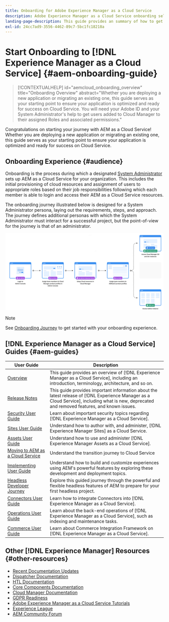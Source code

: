 ```yaml
---
title: Onboarding for Adobe Experience Manager as a Cloud Service
description: Adobe Experience Manager as a Cloud Service onboarding self-help resources and documentation links
landing-page-description: This guide provides an summary of how to get started with AEM as a Cloud Service, including how to get access and important data protection information.
exl-id: 24cc7ad9-3556-4462-89c7-5bc1fc18218a
---
```

# Start Onboarding to [!DNL Experience Manager as a Cloud Service] {#aem-onboarding-guide}

>[!CONTEXTUALHELP]
>id="aemcloud_onboarding_overview"
>title="Onboarding Overview"
>abstract="Whether you are deploying a new application or migrating an existing one, this guide serves as your starting point to ensure your application is optimized and ready for success on Cloud Service. You will need your Adobe ID and your System Administrator's help to get users added to Cloud Manager to their assigned Roles and associated permissions."

Congratulations on starting your journey with AEM as a Cloud Service! Whether you are deploying a new application or migrating an existing one, this guide serves as your starting point to ensure your application is optimized and ready for success on Cloud Service.

## Onboarding Experience {#audience}

Onboarding is the process during which a designated [System Administrator](https://experienceleague.adobe.com/docs/experience-manager-cloud-service/onboarding/onboarding-concepts/system-administrator.html?lang=en) sets up AEM as a Cloud Service for your organization. This includes the initial provisioning of cloud resources and assignment of users to appropriate roles based on their job responsibilities following which each member is able to login and access their AEM as a Cloud Service resources.

The onboarding journey illustrated below is designed for a System Administrator persona, laying out the requirements, steps, and approach. The journey defines additional personas with which the System Administrator must interact for a successful project, but the point-of-view for the journey is that of an administrator.

![](/help/journey-onboarding/assets/onboarding-journey.png)

>[!NOTE]
>See [Onboarding Journey](https://experienceleague.adobe.com/docs/experience-manager-cloud-service/journey-onboarding/home.html?lang=en) to get started with your onboarding experience.


## [!DNL Experience Manager as a Cloud Service] Guides {#aem-guides}

|User Guide|Description|
|---|---|
|[Overview](/help/overview/home.md)|This guide provides an overview of [!DNL Experience Manager as a Cloud Service], including an introduction, terminology, architecture, and so on.|
|[Release Notes](/help/release-notes/home.md)|This guide provides important information about the latest release of [!DNL Experience Manager as a Cloud Service], including what is new, deprecated and removed features, and known issues.|
|[Security User Guide](/help/security/home.md)|Learn about important security topics regarding [!DNL Experience Manager as a Cloud Service].|
|[Sites User Guide](/help/sites-cloud/home.md)|Understand how to author with, and administer, [!DNL Experience Manager Sites] as a Cloud Service.|
|[Assets User Guide](/help/assets/home.md)|Understand how to use and administer [!DNL Experience Manager Assets as a Cloud Service].|
|[Moving to AEM as a Cloud Service](/help/journey-migration/getting-started.md)|Understand the transition journey to Cloud Service|
|[Implementing User Guide](/help/implementing/home.md)|Understand how to build and customize experiences using AEM's powerful features by exploring these development and deployment topics.|
|[Headless Developer Journey](/help/journey-headless/developer/overview.md)|Explore this guided journey through the powerful and flexible headless features of AEM to prepare for your first headless project.|
|[Connectors User Guide](/help/connectors/home.md)|Learn how to integrate Connectors into [!DNL Experience Manager as a Cloud Service].|
|[Operations User Guide](/help/operations/home.md)|Learn about the back-end operations of [!DNL Experience Manager as a Cloud Service], such as indexing and maintenance tasks.|
|[Commerce User Guide](/help/commerce-cloud/home.md)|Learn about Commerce Integration Framework on [!DNL Experience Manager as a Cloud Service].|

## Other [!DNL Experience Manager] Resources {#other-resources}

* [Recent Documentation Updates](https://helpx.adobe.com/experience-manager/documentation-updates.html#AEMasaCloudService) 
* [Dispatcher Documentation](/help/implementing/dispatcher/overview.md)
* [HTL Documentation](https://experienceleague.adobe.com/docs/experience-manager-htl/using/overview.html)
* [Core Components Documentation](https://experienceleague.adobe.com/docs/experience-manager-core-components/using/introduction.html)
* [Cloud Manager Documentation](/help/onboarding/learn-concepts/cloud-manager-introduction.md)
* [GDPR Readiness](/help/compliance/data-privacy-and-protection-readiness/aem-readiness.md)
* [Adobe Experience Manager as a Cloud Service Tutorials](https://experienceleague.adobe.com/docs/experience-manager-learn/cloud-service/overview.html)
* [Experience League](https://guided.adobe.com/?promoid=K42KVXHD&mv=other#solutions/experience-manager)
* [AEM Community Forum](https://forums.adobe.com/community/experience-cloud/marketing-cloud/experience-manager)
